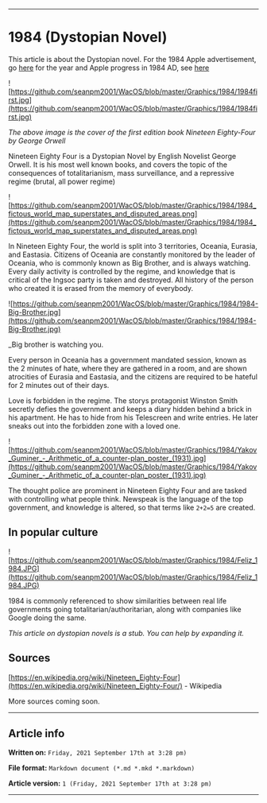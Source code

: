 
***

# 1984 (Dystopian Novel)

This article is about the Dystopian novel. For the 1984 Apple advertisement, go [here](https://github.com/seanpm2001/WacOS/wiki/1984(Advertisement)) for the year and Apple progress in 1984 AD, see [here](https://github.com/seanpm2001/WacOS/wiki/1984/)

![https://github.com/seanpm2001/WacOS/blob/master/Graphics/1984/1984first.jpg](https://github.com/seanpm2001/WacOS/blob/master/Graphics/1984/1984first.jpg)

_The above image is the cover of the first edition book Nineteen Eighty-Four by George Orwell_

Nineteen Eighty Four is a Dystopian Novel by English Novelist George Orwell. It is his most well known books, and covers the topic of the consequences of totalitarianism, mass surveillance, and a repressive regime (brutal, all power regime)

![https://github.com/seanpm2001/WacOS/blob/master/Graphics/1984/1984_fictous_world_map_superstates_and_disputed_areas.png](https://github.com/seanpm2001/WacOS/blob/master/Graphics/1984/1984_fictous_world_map_superstates_and_disputed_areas.png)

In Nineteen Eighty Four, the world is split into 3 territories, Oceania, Eurasia, and Eastasia. Citizens of Oceania are constantly monitored by the leader of Oceania, who is commonly known as Big Brother, and is always watching. Every daily activity is controlled by the regime, and knowledge that is critical of the Ingsoc party is taken and destroyed. All history of the person who created it is erased from the memory of everybody.

![https://github.com/seanpm2001/WacOS/blob/master/Graphics/1984/1984-Big-Brother.jpg](https://github.com/seanpm2001/WacOS/blob/master/Graphics/1984/1984-Big-Brother.jpg)

_Big brother is watching you.

Every person in Oceania has a government mandated session, known as the 2 minutes of hate, where they are gathered in a room, and are shown atrocities of Eurasia and Eastasia, and the citizens are required to be hateful for 2 minutes out of their days.

Love is forbidden in the regime. The storys protagonist Winston Smith secretly defies the government and keeps a diary hidden behind a brick in his apartment. He has to hide from his Telescreen and write entries. He later sneaks out into the forbidden zone with a loved one.

![https://github.com/seanpm2001/WacOS/blob/master/Graphics/1984/Yakov_Guminer_-_Arithmetic_of_a_counter-plan_poster_(1931).jpg](https://github.com/seanpm2001/WacOS/blob/master/Graphics/1984/Yakov_Guminer_-_Arithmetic_of_a_counter-plan_poster_(1931).jpg)

The thought police are prominent in Nineteen Eighty Four and are tasked with controlling what people think. Newspeak is the language of the top government, and knowledge is altered, so that terms like `2+2=5` are created.

## In popular culture

![https://github.com/seanpm2001/WacOS/blob/master/Graphics/1984/Feliz_1984.JPG](https://github.com/seanpm2001/WacOS/blob/master/Graphics/1984/Feliz_1984.JPG)

1984 is commonly referenced to show similarities between real life governments going totalitarian/authoritarian, along with companies like Google doing the same.

_This article on dystopian novels is a stub. You can help by expanding it._

## Sources

[https://en.wikipedia.org/wiki/Nineteen_Eighty-Four](https://en.wikipedia.org/wiki/Nineteen_Eighty-Four/) - Wikipedia

More sources coming soon.

***

## Article info

**Written on:** `Friday, 2021 September 17th at 3:28 pm)`

**File format:** `Markdown document (*.md *.mkd *.markdown)`

**Article version:** `1 (Friday, 2021 September 17th at 3:28 pm)`

***

